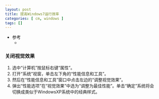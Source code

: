 ```yaml
---
layout: post
title: 提高Windows7运行效率
categories: [ cm, windows ]
tags: []
---
```


* 参考
  * []()




### 关闭视觉效果

1. 选中“计算机”按鼠标右键“属性”。
1. 打开“系统”视窗，单击左下角的“性能信息和工具”。
1. 然后在“性能信息和工具”窗口中点击左边的“调整视觉效果”。
1. 弹出“性能选项”在“视觉效果”中选为“调整为最佳性能”。单击“确定”系统将会切换成类似于WindowsXP系统中的经典样式。




